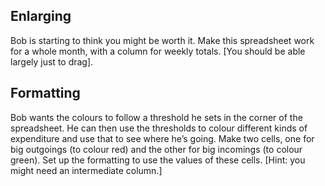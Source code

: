 ## Enlarging

Bob is starting to think you might be worth it.  Make this spreadsheet work
for a whole month, with a column for weekly totals.  [You should be able
largely just to drag].




## Formatting

Bob wants the colours to follow a threshold he sets in the corner of the
spreadsheet.  He can then use the thresholds to colour different kinds of
expenditure and use that to see where he&rsquo;s going.  Make two cells, one for
big outgoings (to colour red) and the other for big incomings (to colour
green).  Set up the formatting to use the values of these cells.  [Hint: you
might need an intermediate column.]

